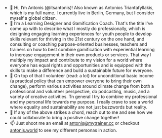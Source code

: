 - 👋 Hi, I’m Antonis (@itsantonis)! Also known as Antonios Triantafyllakis, which is my full name. I currently live in Berlin, Germany, but I consider myself a global citizen.
- 👀 I’m a Learning Designer and Gamification Coach. That's the title I've come up with to describe what I mostly do professionally, which is designing engaging learning experiences for youth people to develop skills relevant for thriving in the 21st century on the one hand, and consulting or coaching purpose-oriented businesses, teachers and trainers on how to best combine gamification with experiential learning to increase engagement in their own products or services. That way I multiply my impact and contribute to my vision for a world where everyone has equal rights and opportunities and is equipped with the skills to make a difference and build a sustainable future for everyone.
- 🌱 On top of that I volunteer (read: a lot) for unconditional basic income (a practical policy that can empower everyone to bring their own change), perform various activities around climate change from both a professional and volunteer perspective, do podcasting, music, and a variety of creative activities. Tn general I try to combine my professional and my personal life towards my purpose. I really crave to see a world where equality and sustainability are not just buzzwords but reality.
- 💞️ If any of the above strikes a chord, reach out to me and see how we could collaborate to bring a positive change together!
- 📫 Just shoot me an email at antonis@mytrainer.cc or checkout <a href="https://antonis.world" target ="_blank">antonis.world</a> to see my different personas in action.

<!---
itsantonis/itsantonis is a ✨ special ✨ repository because its `README.md` (this file) appears on your GitHub profile.
You can click the Preview link to take a look at your changes.
--->
